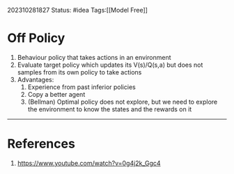 202310281827
Status: #idea
Tags:[[Model Free]]

# Off Policy

1. Behaviour policy that takes actions in an environment
2. Evaluate target policy which updates its V(s)/Q(s,a) but does not samples from its own policy to take actions
3. Advantages:
	1. Experience from past inferior policies
	2. Copy a better agent
	3. (Bellman) Optimal policy does not explore, but we need to explore the environment to know the states and the rewards on it

---
# References

1. https://www.youtube.com/watch?v=0g4j2k_Ggc4